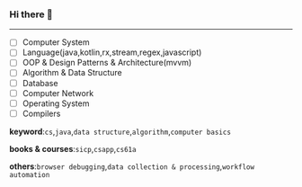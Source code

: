 ### Hi there 👋
---

- [ ] Computer System
- [ ] Language(java,kotlin,rx,stream,regex,javascript)
- [ ] OOP & Design Patterns & Architecture(mvvm)
- [ ] Algorithm & Data Structure
- [ ] Database
- [ ] Computer Network
- [ ] Operating System
- [ ] Compilers

**keyword**:`cs`,`java`,`data structure`,`algorithm`,`computer basics`

**books & courses**:`sicp`,`csapp`,`cs61a`

**others**:`browser debugging`,`data collection & processing`,`workflow automation`
